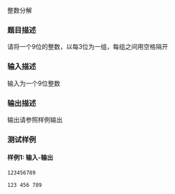 整数分解

### 题目描述

请将一个9位的整数，以每3位为一组，每组之间用空格隔开

### 输入描述

输入为一个9位整数

### 输出描述

输出请参照样例输出

### 测试样例

#### 样例1: 输入-输出

```
123456789
```

```
123 456 789
```

